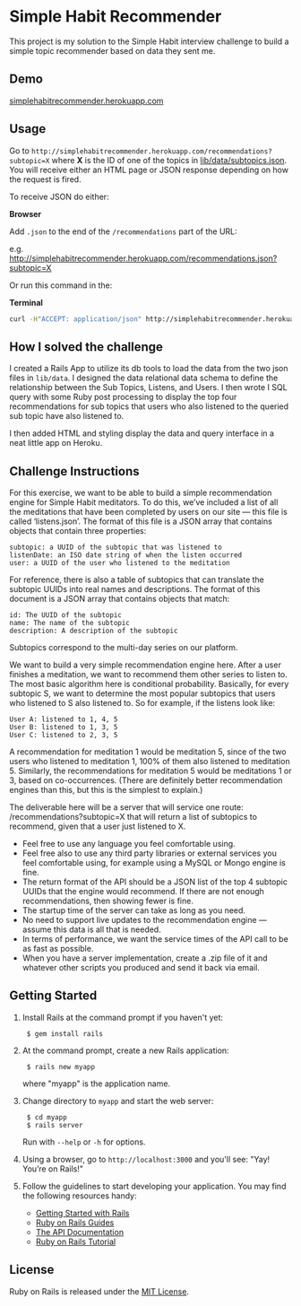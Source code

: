 # Simple Habit Recommender

This project is my solution to the Simple Habit interview challenge to build a simple topic recommender based on data they sent me.

## Demo

[simplehabitrecommender.herokuapp.com](http://simplehabitrecommender.herokuapp.com)

## Usage

Go to `http://simplehabitrecommender.herokuapp.com/recommendations?subtopic=X` where **X** is the ID of one of the topics in [lib/data/subtopics.json](https://github.com/DiegoSalazar/simple_habit_recommender/blob/master/lib/data/subtopics.json). You will receive either an HTML page or JSON response depending on how the request is fired.

To receive JSON do either: 

**Browser**

Add `.json` to the end of the `/recommendations` part of the URL:

e.g. http://simplehabitrecommender.herokuapp.com/recommendations.json?subtopic=X

Or run this command in the:

**Terminal**

```bash
curl -H"ACCEPT: application/json" http://simplehabitrecommender.herokuapp.com/recommendations?subtopic=X
```

## How I solved the challenge

I created a Rails App to utilize its db tools to load the data from the two json files in `lib/data`. I designed the data relational data schema to define the relationship between the Sub Topics, Listens, and Users. I then wrote I SQL query with some Ruby post processing to display the top four recommendations for sub topics that users who also listened to the queried sub topic have also listened to.

I then added HTML and styling display the data and query interface in a neat little app on Heroku.

## Challenge Instructions

For this exercise, we want to be able to build a simple recommendation engine for Simple Habit meditators. To do this, we’ve included a list of all the meditations that have been completed by users on our site — this file is called ‘listens.json’. The format of this file is a JSON array that contains objects that contain three properties:

    subtopic: a UUID of the subtopic that was listened to
    listenDate: an ISO date string of when the listen occurred
    user: a UUID of the user who listened to the meditation

For reference, there is also a table of subtopics that can translate the subtopic UUIDs into real names and descriptions. The format of this document is a JSON array that contains objects that match:

    id: The UUID of the subtopic
    name: The name of the subtopic
    description: A description of the subtopic

Subtopics correspond to the multi-day series on our platform.

We want to build a very simple recommendation engine here. After a user finishes a meditation, we want to recommend them other series to listen to. The most basic algorithm here is conditional probability. Basically, for every subtopic S, we want to determine the most popular subtopics that users who listened to S also listened to. So for example, if the listens look like:

    User A: listened to 1, 4, 5
    User B: listened to 1, 3, 5
    User C: listened to 2, 3, 5

A recommendation for meditation 1 would be meditation 5, since of the two users who listened to meditation 1, 100% of them also listened to meditation 5. Similarly, the recommendations for meditation 5 would be meditations 1 or 3, based on co-occurrences. (There are definitely better recommendation engines than this, but this is the simplest to explain.)

The deliverable here will be a server that will service one route: /recommendations?subtopic=X that will return a list of subtopics to recommend, given that a user just listened to X.

- Feel free to use any language you feel comfortable using.
- Feel free also to use any third party libraries or external services you feel comfortable using, for example using a MySQL or Mongo engine is fine.
- The return format of the API should be a JSON list of the top 4 subtopic UUIDs that the engine would recommend. If there are not enough recommendations, then showing fewer is fine.
- The startup time of the server can take as long as you need.
- No need to support live updates to the recommendation engine — assume this data is all that is needed.
- In terms of performance, we want the service times of the API call to be as fast as possible.
- When you have a server implementation, create a .zip file of it and whatever other scripts you produced and send it back via email.

## Getting Started

1. Install Rails at the command prompt if you haven't yet:

        $ gem install rails

2. At the command prompt, create a new Rails application:

        $ rails new myapp

   where "myapp" is the application name.

3. Change directory to `myapp` and start the web server:

        $ cd myapp
        $ rails server

   Run with `--help` or `-h` for options.

4. Using a browser, go to `http://localhost:3000` and you'll see:
"Yay! You’re on Rails!"

5. Follow the guidelines to start developing your application. You may find
   the following resources handy:
    * [Getting Started with Rails](http://guides.rubyonrails.org/getting_started.html)
    * [Ruby on Rails Guides](http://guides.rubyonrails.org)
    * [The API Documentation](http://api.rubyonrails.org)
    * [Ruby on Rails Tutorial](http://www.railstutorial.org/book)

## License

Ruby on Rails is released under the [MIT License](http://www.opensource.org/licenses/MIT).
